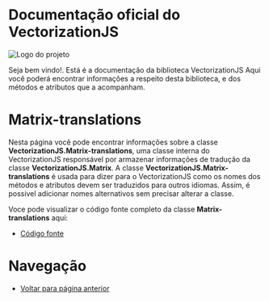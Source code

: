 # Documentação oficial do VectorizationJS
![Logo do projeto](https://github.com/WilliamJardim/VectorizationJS/blob/main/imagens/logo512x512.png)

Seja bem vindo!. Está é a documentação da biblioteca VectorizationJS
Aqui você poderá encontrar informações a respeito desta biblioteca, e dos métodos e atributos que a acompanham.

# Matrix-translations
Nesta página você pode encontrar informações sobre a classe **VectorizationJS.Matrix-translations**, uma classe interna do VectorizationJS responsável por armazenar informações de tradução da classe **VectorizationJS.Matrix**. A classe **VectorizationJS.Matrix-translations** é usada para dizer para o VectorizationJS como os nomes dos métodos e atributos devem ser traduzidos para outros idiomas. Assim, é possivel adicionar nomes alternativos sem precisar alterar a classe.

Voce pode visualizar o código fonte completo da classe **Matrix-translations** aqui:
* [Código fonte](https://github.com/WilliamJardim/VectorizationJS/blob/main/src/Matrix-translations.js)

# Navegação
* [Voltar para página anterior](../page.md)